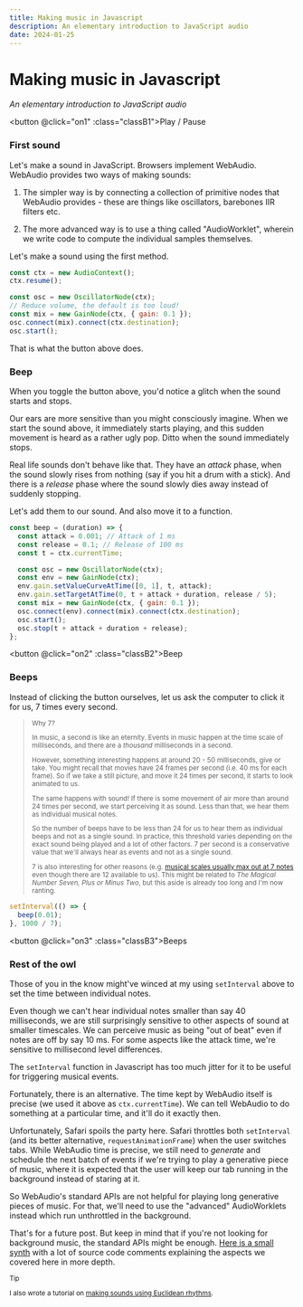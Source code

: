 ```yaml
---
title: Making music in Javascript
description: An elementary introduction to JavaScript audio
date: 2024-01-25
---
```


<script setup>
import { ref, computed, useCssModule, onMounted, onUnmounted } from "vue";
import { toggleFirstTone, beep, toggleBeeps } from "./js/javascript-audio.ts";

const { demo, playing } = useCssModule();

const osc1 = ref();
const on1 = () => (osc1.value = toggleFirstTone(osc1.value));
const classB1 = computed(() => [demo, osc1.value && playing]);

const osc2 = ref();
const on2 = () => {
  osc2.value = beep(0.2);
  osc2.value.onended = () => (osc2.value = undefined);
};
const classB2 = computed(() => [demo, osc2.value && playing]);

const intervalId = ref();
const on3 = () => (intervalId.value = toggleBeeps(intervalId.value));
const classB3 = computed(() => [demo, intervalId.value && playing]);

onUnmounted(() => {
  osc1.value && toggleFirstTone(osc1.value);
  intervalId.value && toggleBeeps(intervalId.value);
});
</script>

<style module>
button.demo {
  padding-inline: 12px;
  padding-block: 4px;
  min-width: 5rem;
  border: 1px solid gray;
  border-radius: 3px;
}

button.playing {
  border-color: tomato;
}
</style>

# Making music in Javascript

_An elementary introduction to JavaScript audio_

<button @click="on1" :class="classB1">Play / Pause</button>

### First sound

Let's make a sound in JavaScript. Browsers implement WebAudio. WebAudio provides
two ways of making sounds:

1. The simpler way is by connecting a collection of primitive nodes that
   WebAudio provides - these are things like oscillators, barebones IIR filters
   etc.

2. The more advanced way is to use a thing called "AudioWorklet", wherein we
   write code to compute the individual samples themselves.

Let's make a sound using the first method.

```js
const ctx = new AudioContext();
ctx.resume();

const osc = new OscillatorNode(ctx);
// Reduce volume, the default is too loud!
const mix = new GainNode(ctx, { gain: 0.1 });
osc.connect(mix).connect(ctx.destination);
osc.start();
```

That is what the button above does.

### Beep

When you toggle the button above, you'd notice a glitch when the sound starts
and stops.

Our ears are more sensitive than you might consciously imagine. When we start
the sound above, it immediately starts playing, and this sudden movement is
heard as a rather ugly pop. Ditto when the sound immediately stops.

Real life sounds don't behave like that. They have an _attack_ phase, when the
sound slowly rises from nothing (say if you hit a drum with a stick). And there
is a _release_ phase where the sound slowly dies away instead of suddenly
stopping.

Let's add them to our sound. And also move it to a function.

```js
const beep = (duration) => {
  const attack = 0.001; // Attack of 1 ms
  const release = 0.1; // Release of 100 ms
  const t = ctx.currentTime;

  const osc = new OscillatorNode(ctx);
  const env = new GainNode(ctx);
  env.gain.setValueCurveAtTime([0, 1], t, attack);
  env.gain.setTargetAtTime(0, t + attack + duration, release / 5);
  const mix = new GainNode(ctx, { gain: 0.1 });
  osc.connect(env).connect(mix).connect(ctx.destination);
  osc.start();
  osc.stop(t + attack + duration + release);
};
```

<button @click="on2" :class="classB2">Beep</button>

### Beeps

Instead of clicking the button ourselves, let us ask the computer to click it
for us, 7 times every second.

<blockquote>
<small>

Why 7?

In music, a second is like an eternity. Events in music happen at the time scale
of milliseconds, and there are a _thousand_ milliseconds in a second.

However, something interesting happens at around 20 - 50 milliseconds, give or
take. You might recall that movies have 24 frames per second (i.e. 40 ms for
each frame). So if we take a still picture, and move it 24 times per second, it
starts to look animated to us.

The same happens with sound! If there is some movement of air more than around
24 times per second, we start perceiving it as sound. Less than that, we hear
them as individual musical notes.

So the number of beeps have to be less than 24 for us to hear them as individual
beeps and not as a single sound. In practice, this threshold varies depending on
the exact sound being played and a lot of other factors. 7 per second is a
conservative value that we'll always hear as events and not as a single sound.

7 is also interesting for other reasons (e.g.
[musical scales usually max out at 7 notes](https://mrmr.io/raag) even though
there are 12 available to us). This might be related to <i>The Magical Number
Seven, Plus or Minus Two</i>, but this aside is already too long and I'm now
ranting.

</small>
</blockquote>

```js
setInterval(() => {
  beep(0.01);
}, 1000 / 7);
```

<button @click="on3" :class="classB3">Beeps</button>

### Rest of the owl

Those of you in the know might've winced at my using `setInterval` above to set
the time between individual notes.

Even though we can't hear individual notes smaller than say 40 milliseconds, we
are still surprisingly sensitive to other aspects of sound at smaller
timescales. We can perceive music as being "out of beat" even if notes are off
by say 10 ms. For some aspects like the attack time, we're sensitive to
millisecond level differences.

The `setInterval` function in Javascript has too much jitter for it to be useful
for triggering musical events.

Fortunately, there is an alternative. The time kept by WebAudio itself is
precise (we used it above as `ctx.currentTime`). We can tell WebAudio to do
something at a particular time, and it'll do it exactly then.

Unfortunately, Safari spoils the party here. Safari throttles both `setInterval`
(and its better alternative, `requestAnimationFrame`) when the user switches
tabs. While WebAudio time is precise, we still need to _generate_ and schedule
the next batch of events if we're trying to play a generative piece of music,
where it is expected that the user will keep our tab running in the background
instead of staring at it.

So WebAudio's standard APIs are not helpful for playing long generative pieces
of music. For that, we'll need to use the "advanced" AudioWorklets instead which
run unthrottled in the background.

That's for a future post. But keep in mind that if you're not looking for
background music, the standard APIs might be enough.
[Here is a small synth](https://github.com/mnvr/mrmr.io/blob/main/pages/raag/synth.ts)
with a lot of source code comments explaining the aspects we covered here in
more depth.

<small>

> [!TIP]
>
> I also wrote a tutorial on <a href="https://mrmr.io/mj/euclid">making sounds
> using Euclidean rhythms</a>.

</small>
